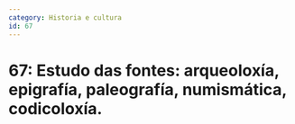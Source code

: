 ```yaml
---
category: Historia e cultura
id: 67
---
```


# 67: Estudo das fontes: arqueoloxía, epigrafía, paleografía, numismática, codicoloxía.

